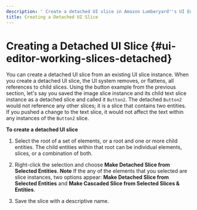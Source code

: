 ```yaml
---
description: ' Create a detached UI slice in Amazon Lumberyard''s UI Editor . '
title: Creating a Detached UI Slice
---
```

# Creating a Detached UI Slice {#ui-editor-working-slices-detached}

You can create a detached UI slice from an existing UI slice instance\. When you create a detached UI slice, the UI system removes, or flattens, all references to child slices\. Using the button example from the previous section, let's say you saved the image slice instance and its child text slice instance as a detached slice and called it `Button2`\. The detached `Button2` would not reference any other slices; it is a slice that contains two entities\. If you pushed a change to the text slice, it would not affect the text within any instances of the `Button2` slice\.

**To create a detached UI slice**

1. Select the root of a set of elements, or a root and one or more child entities\. The child entities within that root can be individual elements, slices, or a combination of both\.

1. Right\-click the selection and choose **Make Detached Slice from Selected Entities**\.
**Note**
If the any of the elements that you selected are slice instances, two options appear: **Make Detached Slice from Selected Entities** and **Make Cascaded Slice from Selected Slices & Entities**\.

1. Save the slice with a descriptive name\.